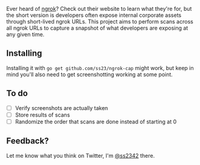 Ever heard of [ngrok](https://ngrok.com/)? Check out their website to learn what they're for, but the short version is developers often expose internal corporate assets through short-lived ngrok URLs. This project aims to perform scans across all ngrok URLs to capture a snapshot of what developers are exposing at any given time.

## Installing
Installing it with `go get github.com/ss23/ngrok-cap` might work, but keep in mind you'll also need to get screenshotting working at some point.

## To do
- [ ] Verify screenshots are actually taken
- [ ] Store results of scans
- [ ] Randomize the order that scans are done instead of starting at 0

## Feedback?
Let me know what you think on Twitter, I'm [@ss2342](https://twitter.com/ss2342) there.
